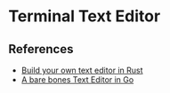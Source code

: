 # Terminal Text Editor

## References

- [Build your own text editor in Rust](https://www.flenker.blog/hecto/) 
- [A bare bones Text Editor in Go](https://www.youtube.com/playlist?list=PLLfIBXQeu3aa0NI4RT5OuRQsLo6gtLwGN) 

